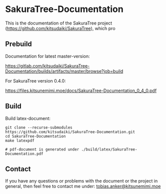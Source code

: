 # SakuraTree-Documentation


This is the documentation of the SakuraTree project (https://github.com/kitsudaiki/SakuraTree), which pro

## Prebuild

Documentation for latest master-version: 

https://gitlab.com/kitsudaiki/SakuraTree-Documentation/builds/artifacts/master/browse?job=build

For SakuraTree version 0.4.0:

https://files.kitsunemimi.moe/docs/SakuraTree-Documentation_0_4_0.pdf


## Build 

Build latex-document:

```
git clone --recurse-submodules https://github.com/kitsudaiki/SakuraTree-Documentation.git
cd SakuraTree-Documentation
make latexpdf 

# pdf-document is generated under ./build/latex/SakuraTree-Documentation.pdf
```

## Contact

If you have any questions or problems with the document or the project in general, then feel free to contact me under: tobias.anker@kitsunemimi.moe
